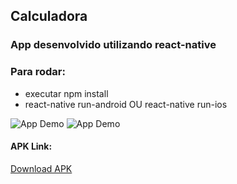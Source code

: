 ## Calculadora

### App desenvolvido utilizando react-native

### Para rodar:
 - executar npm install
 - react-native run-android OU react-native run-ios

![App Demo](https://imgur.com/2TafAm8 "React Calc")
![App Demo](https://imgur.com/2TafAm8)

#### APK Link:
[Download APK](https://drive.google.com/file/d/1hK6HDBfx7d32rMsJi25ombrNXFWtCHUj/view?usp=sharing)
